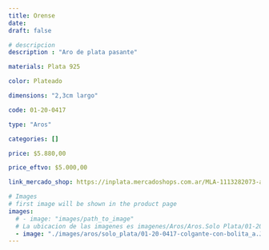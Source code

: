 ```yaml
---
title: Orense
date: 
draft: false

# descripcion
description : "Aro de plata pasante"

materials: Plata 925

color: Plateado

dimensions: "2,3cm largo"

code: 01-20-0417

type: "Aros"

categories: []

price: $5.880,00

price_eftvo: $5.000,00

link_mercado_shop: https://inplata.mercadoshops.com.ar/MLA-1113282073-aros-colgantes-bolitas-perlas-de-plata-orense-_JM

# Images
# first image will be shown in the product page
images:
  # - image: "images/path_to_image"
  # La ubicacion de las imagenes es imagenes/Aros/Aros.Solo Plata/01-20-0417-orense
  - image: "./images/aros/solo_plata/01-20-0417-colgante-con-bolita_a.JPG"
---
```

